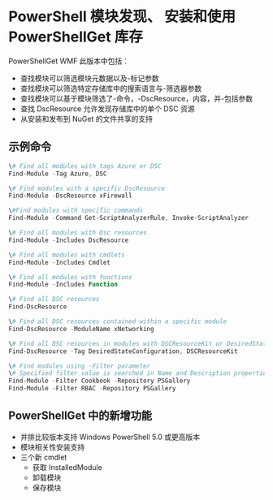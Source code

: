 # PowerShell 模块发现、 安装和使用 PowerShellGet 库存
 
PowerShellGet WMF 此版本中包括︰
-   查找模块可以筛选模块元数据以及-标记参数
-   查找模块可以筛选特定存储库中的搜索语言与-筛选器参数
-   查找模块可以基于模块筛选了-命令，-DscResource，内容，并-包括参数
-   查找 DscResource 允许发现存储库中的单个 DSC 资源
-   从安装和发布到 NuGet 的文件共享的支持

## 示例命令
```powershell
\# Find all modules with tags Azure or DSC
Find-Module -Tag Azure, DSC

\# Find modules with a specific DscResource
Find-Module -DscResource xFirewall

\#Find modules with specific commands
Find-Module -Command Get-ScriptAnalyzerRule, Invoke-ScriptAnalyzer

\# Find all modules with Dsc resources
Find-Module -Includes DscResource

\# Find all modules with cmdlets
Find-Module -Includes Cmdlet

\# Find all modules with functions
Find-Module -Includes Function

\# Find all DSC resources
Find-DscResource

\# Find all DSC resources contained within a specific module
Find-DscResource -ModuleName xNetworking

\# Find all DSC resources in modules with DSCResourceKit or DesiredStateConfiguration
Find-DscResource -Tag DesiredStateConfiguration, DSCResourceKit

\# Find modules using -Filter parameter
\# Specified filter value is searched in Name and Description properties
Find-Module -Filter Cookbook -Repository PSGallery
Find-Module -Filter RBAC -Repository PSGallery
```

## PowerShellGet 中的新增功能
-   并排比较版本支持 Windows PowerShell 5.0 或更高版本
-   模块相关性安装支持
-   三个新 cmdlet
    -   获取 InstalledModule
    -   卸载模块
    -   保存模块
    